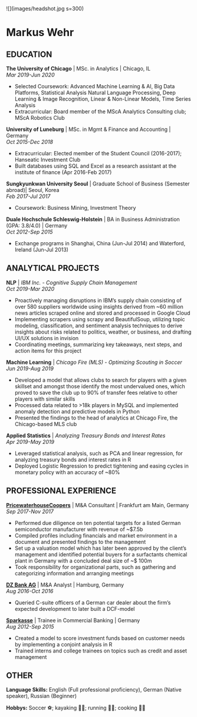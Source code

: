 ![](images/headshot.jpg s=300)

# Markus Wehr

## EDUCATION

**The University of Chicago** | MSc. in Analytics | Chicago, IL<br/>
*Mar 2019-Jun 2020*
* Selected Coursework: Advanced Machine Learning & AI, Big Data Platforms, Statistical Analysis  Natural Language Processing, Deep Learning & Image Recognition, Linear & Non-Linear Models, Time Series Analysis 
* Extracurricular: Board member of the MScA Analytics Consulting club; MScA Robotics Club 

**University of Luneburg** | MSc. in Mgmt & Finance and Accounting | Germany<br/>
*Oct 2015-Dec 2018*
* Extracurricular: Elected member of the Student Council (2016-2017); Hanseatic Investment Club 
* Built databases using SQL and Excel as a research assistant at the institute of finance (Apr 2016-Feb 2017) 

**Sungkyunkwan University Seoul** | Graduate School of Business (Semester abroad)| Seoul, Korea<br/>
*Feb 2017-Jul 2017*
* Coursework: Business Mining, Investment Theory 

**Duale Hochschule Schleswig-Holstein** | BA in Business Administration (GPA: 3.8/4.0) | Germany<br/>
*Oct 2012-Sep 2015*
* Exchange programs in Shanghai, China (Jun-Jul 2014) and Waterford, Ireland (Jun-Jul 2013)

## ANALYTICAL PROJECTS

**NLP** | *IBM Inc. - Cognitive Supply Chain Management*<br/>
*Oct 2019-Mar 2020*
* Proactively managing disruptions in IBM’s supply chain consisting of over 580 suppliers worldwide using insights derived from ~60 million news articles scraped online and stored and processed in Google Cloud 
* Implementing scrapers using scrapy and BeautifulSoup, utilizing topic modeling, classification, and sentiment analysis techniques to derive insights about risks related to politics, weather, or business, and drafting UI/UX solutions in invision 
* Coordinating meetings, summarizing key takeaways, next steps, and action items for this project

**Machine Learning** | *Chicago Fire (MLS) - Optimizing Scouting in Soccer*<br/>
*Jun 2019-Aug 2019*
* Developed a model that allows clubs to search for players with a given skillset and amongst those identify the most undervalued ones, which proved to save the club up to 90% of transfer fees relative to other players with similar skills 
* Processed data related to >18k players in MySQL and implemented anomaly detection and predictive models in Python 
* Presented the findings to the head of analytics at Chicago Fire, the Chicago-based MLS club

**Applied Statistics** | *Analyzing Treasury Bonds and Interest Rates*<br/>
*Apr 2019-May 2019*
* Leveraged statistical analysis, such as PCA and linear regression, for analyzing treasury bonds and interest rates in R 
* Deployed Logistic Regression to predict tightening and easing cycles in monetary policy with an accuracy of ~80% 

## PROFESSIONAL EXPERIENCE

**[PricewaterhouseCoopers](https://www.pwc.com/)** | M&A Consultant | Frankfurt am Main, Germany<br/>
*Sep 2017-Nov 2017*
* Performed due diligence on ten potential targets for a listed German semiconductor manufacturer with revenue of ~$7.5b 
* Compiled profiles including financials and market environment in a document and presented findings to the management 
* Set up a valuation model which has later been approved by the client’s management and identified potential buyers for a surfactants chemical plant in Germany with a concluded deal size of ~$ 100m 
* Took responsibility for organizational parts, such as gathering and categorizing information and arranging meetings 

**[DZ Bank AG](https://www.dzbank.com/)** | M&A Analyst | Hamburg, Germany<br/>
*Aug 2016-Oct 2016*
* Queried C-suite officers of a German car dealer about the firm’s expected development to later built a DCF-model 

**[Sparkasse](https://www.sparkasse.de/)** | Trainee in Commercial Banking | Germany<br/>
*Aug 2012-Sep 2015*
* Created a model to score investment funds based on customer needs by implementing a conjoint analysis in R 
* Trained interns and college trainees on topics such as credit and asset management 

## OTHER

**Language Skills:** English (Full professional proficiency), German (Native speaker), Russian (Beginner)

**Hobbys:** Soccer :soccer:; kayaking :rowing_man:; running :running_man:; cooking :man_cook:

<!-- ### Footer

Last updated: February 2020 -->
